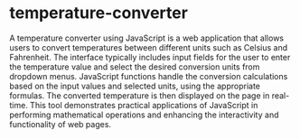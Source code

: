 # temperature-converter
A temperature converter using JavaScript is a web application that allows users to convert temperatures between different units such as Celsius and Fahrenheit. The interface typically includes input fields for the user to enter the temperature value and select the desired conversion units from dropdown menus. JavaScript functions handle the conversion calculations based on the input values and selected units, using the appropriate formulas. The converted temperature is then displayed on the page in real-time. This tool demonstrates practical applications of JavaScript in performing mathematical operations and enhancing the interactivity and functionality of web pages.
